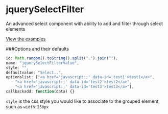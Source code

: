 jquerySelectFilter
==================

An advanced select component with ability to add and filter through select elements



[View the examples](https://rawgit.com/andrewodendaal/jquerySelectFilter/master/examples.html)


###Options and their defaults

```javascript
id: Math.random().toString().split(".").join(""),
name: "jquerySelectFilterValue",
style: "",
defaultvalue: "Select..",
optionslist: ["<a href='javascript:;' data-id='test1'>test1</a>",
	"<a href='javascript:;' data-id='test2'>test2</a>",
	"<a href='javascript:;' data-id='test3'>test3</a>"],
callbackadd: function(data) {}
```

`style` is the css style you would like to associate to the grouped element, such as `width:250px`
